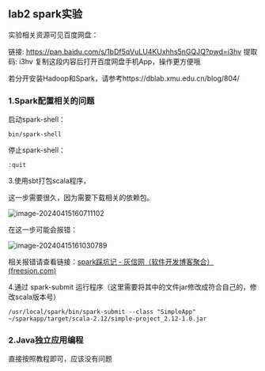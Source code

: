 ## lab2 spark实验

实验相关资源可见百度网盘：

链接: https://pan.baidu.com/s/1bDf5qVuLU4KUxhhs5nGQJQ?pwd=i3hv 提取码: i3hv 复制这段内容后打开百度网盘手机App，操作更方便哦



若分开安装Hadoop和Spark，请参考https://dblab.xmu.edu.cn/blog/804/

### 1.Spark配置相关的问题



启动spark-shell：

```
bin/spark-shell
```

停止spark-shell：

```
:quit
```



3.使用sbt打包scala程序，

这一步需要很久，因为需要下载相关的依赖包。

![image-20240415160711102](C:\Users\古手川\AppData\Roaming\Typora\typora-user-images\image-20240415160711102.png)

在这一步可能会报错：

![image-20240415161030789](C:\Users\古手川\AppData\Roaming\Typora\typora-user-images\image-20240415161030789.png)

相关报错请查看链接：[spark踩坑记 - 灰信网（软件开发博客聚合） (freesion.com)](https://www.freesion.com/article/1005811317/)



4.通过 spark-submit 运行程序（这里需要将其中的文件jar修改成符合自己的，修改scala版本号）

```
/usr/local/spark/bin/spark-submit --class "SimpleApp" ~/sparkapp/target/scala-2.12/simple-project_2.12-1.0.jar
```



### 2.Java独立应用编程

直接按照教程即可，应该没有问题

